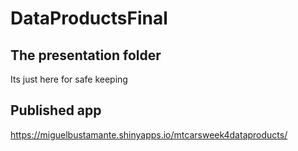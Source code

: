 # DataProductsFinal

## The presentation folder
Its just here for safe keeping

## Published app

https://miguelbustamante.shinyapps.io/mtcarsweek4dataproducts/
